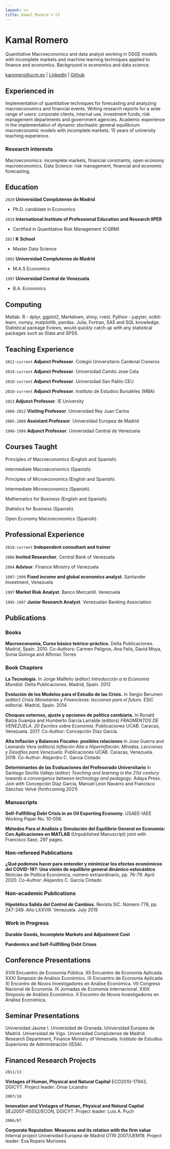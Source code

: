 ```yaml
---
layout: cv
title: Kamal Ronero's CV
---
```

# Kamal Romero
Quantitative Macroeconomics and data analyst working in DSGE models with incomplete markets and machine learning techniques applied to finance and economics. Background in economics and data science.

<div id="webaddress">
<a href="karomero@ucm.es">karomero@ucm.es</a>
| <a href="https://www.linkedin.com/in/kamal-romero-155a3862/">LinkedIn</a> 
| <a href="https://github.com/kamecon">Github</a> 
</div>


## Experienced in

Implementation of quantitative techniques for forecasting and analyzing macroeconomics and financial events.
Writing research reports for a wide range of users: corporate clients, internal use, investment funds, risk management departments and government agencies.
Academic experience in the implementation of dynamic stochastic general equilibrium macroeconomic models with incomplete markets.
15 years of university teaching experience.

### Research interests

Macroeconomics: incomplete markets, financial constraints, open economy macroeconomics. Data Science: risk management, financial and economic forecasting.


## Education

`2020`
__Universidad Complutense de Madrid__  

- Ph.D. candidate in Economics

`2019`
__International Institute of Professional Education and Research IIPER__

- Certified in Quantitative Risk Management (CQRM)

`2017`
__K School__ 

- Master Data Science

`2002`
__Universidad Complutense de Madrid__  

- M.A.S Economics

`1997`
__Universidad Central de Venezuela__  

- B.A. Economics



## Computing

Matlab. R - dplyr, ggplot2, Markdown, shiny, rvest. Python - jupyter, scikit-learn, numpy, matplotlib, pandas. Julia, Fortran, SAS and SQL knowledge. Statistical package Eviews, would quickly catch up with any statistical packages such as Stata and SPSS.

## Teaching Experience

`2012-current`
__Adjunct Professor__. Colegio Universitario Cardenal Cisneros

`2018-current`
__Adjunct Professor__. Universidad Camilo Jose Cela

`2018-current`
__Adjunct Professor__. Universidad San Pablo CEU

`2018-current`
__Adjunct Professor__. Instituto de Estudios Bursátiles (MBA)

`2013`
__Adjunct Professor__. IE University

`2008-2012`
__Visiting Professor__. Universidad Rey Juan Carlos

`2005-2008`
__Assistant Professor__. Universidad Europea de Madrid

`1998-1999`
__Adjunct Professor__. Universidad Central de Venezuela

## Courses Taught

Principles of Macroeconomics (English and Spanish).

Intermediate Macroeconomics (Spanish).

Principles of Microeconomics (English and Spanish).

Intermediate Microeconomics (Spanish).

Mathematics for Business (English and Spanish).

Statistics for Business (Spanish).

Open Economy Macroeconomics (Spanish).


## Professional Experience

`2018-current`
__Independent consultant and trainer__

`2006`
__Invited Researcher__, Central Bank of Venezuela

`2004`
__Advisor__. Finance Ministry of Venezuela

`1997-1999`
__Fixed income and global economics analyst__. Santander Investment, Venezuela

`1997`
__Market Risk Analyst__. Banco Mercantil. Venezuela

`1995-1997`
__Junior Research Analyst__. Venezuelan Banking Association


## Publications

### Books

__Macroeconomía, Curso básico teórico-práctico.__ Delta Publicaciones. Madrid, Spain. 2010. Co-Authors: Carmen Peligros, Ana Felis, David Moya, Sonia Quiroga and Alfonso Torres

### Book Chapters

__La Tecnología.__ In Jorge Malfeito (editor) *Introducción a la Economía Mundial*. Delta Publicaciones. Madrid, Spain. 2012

__Evolución de los Modelos para el Estudio de las Crisis.__ In Sergio Berumen (editor) *Crisis Monetarias y Financieras: lecciones para el futuro*. ESIC editorial. Madrid, Spain. 2014

__Choques externos, ajuste y opciones de política cambiaria.__ In Ronald Balza Guanipa and Humberto García Larralde (editors) *FRAGMENTOS DE VENEZUELA. 20 Escritos sobre Economía*. Publicaciones UCAB. Caracas, Venezuela. 2017. Co-Author: Concepción Díaz García.

__Alta Inflación y Balances Fiscales: posibles relaciones__ In Jose Guerra and Leonardo Vera (editors) *Inflación Alta e Hiperinflación: Miradas, Lecciones y Desafíos para Venezuela*. Publicaciones UCAB. Caracas, Venezuela. 2019. Co-Author: Alejandro C. García Cintado

__Determinantes de las Evaluaciones del Profesorado Universitario__ In Santiago Sevilla Vallejo (editor) *Teaching and learning in the 21st century: towards a convergence between technology and pedagogy*. Adaya Press. Join with Concepción Díaz García, Manuel León Navarro and Francisco Sánchez Velvé (forthcoming 2021)

### Manuscripts

__Self-Fullfilling Debt Crisis in an Oil Exporting Economy.__ USAEE-IAEE Working Paper No. 10-056.

__Métodos Para el Análisis y Simulación del Equilibrio General en Economía: Con Aplicaciones en MATLAB__ (Unpublished Manuscript) joint with Francisco Saez. 297 pages.

### Non-refereed Publications

__¿Qué podemos hacer para entender y minimizar los efectos económicos del COVID-19?: Una visión de equilibrio general
dinámico estocástico__  Noticias de Política Económica, número extraordinario, pp. 76-79. April 2020. Co-Author: Alejandro C. García Cintado

### Non-academic Publications

__Hipotética Salida del Control de Cambios.__ Revista SIC. Número 776, pp. 247-249. Año LXXVIII. Venezuela. July 2015

### Work in Progress

__Durable Goods, Incomplete Markets and Adjustment Cost__

__Pandemics and Self-Fullfilling Debt Crises__

## Conference Presentations

XVIII Encuentro de Economía Pública. XII Encuentro de Economía Aplicada. XXXI Simposio de Análisis Económico. IX Encuentro de Economía Aplicada. XI Encontro de Novos Investigadores en Análise Económica. VII Congreso Nacional de Economía. IX Jornadas de Economía Internacional. XXIX Simposio de Análisis Económico. X Encontro de Novos Investigadores en Análise Económica.

## Seminar Presentations

Universidad Jaume I. Universidad de Granada. Universidad Europea de Madrid. Universidad de Vigo. Universidad Complutense de Madrid. Research Department, Finance Ministry of Venezuela. Instituto de Estudios Superiores de Administración (IESA).

## Financed Research Projects

`2011/13`

__Vintages of Human, Physical and Natural Capital__ ECO2010-17943, DGICYT. Project leader: Omar Licandro

`2007/10`

__Innovation and Vintages of Human, Physical and Natural Capital__ SEJ2007-65552/ECON, DGICYT. Project leader: Luis A. Puch

`2006/07`

__Corporate Reputation: Measures and its relation with the firm value__ Internal project Universidad Europea de Madrid OTRI 2007/UEM19. Project leader: Eva Ropero Moriones




<!-- ### Footer

Last updated: May 2013 -->


